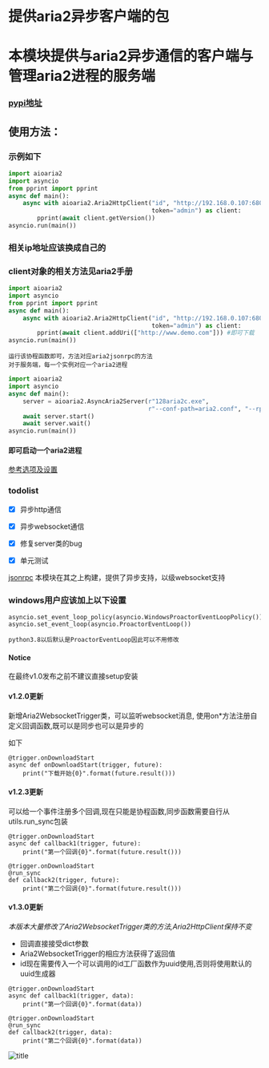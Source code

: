 提供aria2异步客户端的包
===

# 本模块提供与aria2异步通信的客户端与管理aria2进程的服务端
### [pypi地址](https://pypi.org/project/aioaria2/)
## 使用方法：
### 示例如下
```python
import aioaria2
import asyncio
from pprint import pprint
async def main():
    async with aioaria2.Aria2HttpClient("id", "http://192.168.0.107:6800/jsonrpc", "normal",
                                        token="admin") as client:
        pprint(await client.getVersion())
asyncio.run(main())
```
### 相关ip地址应该换成自己的 
### client对象的相关方法见aria2手册 
```python
import aioaria2
import asyncio
from pprint import pprint
async def main():
    async with aioaria2.Aria2HttpClient("id", "http://192.168.0.107:6800/jsonrpc", "normal",
                                        token="admin") as client:
        pprint(await client.addUri(["http://www.demo.com"])) #即可下载
asyncio.run(main())
```
    运行该协程函数即可，方法对应aria2jsonrpc的方法
    对于服务端，每一个实例对应一个aria2进程
```python
import aioaria2
import asyncio
async def main():
    server = aioaria2.AsyncAria2Server(r"128aria2c.exe",
                                       r"--conf-path=aria2.conf", "--rpc-secret=admin", daemon=True)
    await server.start()
    await server.wait()
asyncio.run(main())
```
#### 即可启动一个aria2进程
[参考选项及设置](http://aria2.github.io/manual/en/html/)
### todolist
- [x] 异步http通信
- [x] 异步websocket通信
- [x] 修复server类的bug
- [x] 单元测试


[jsonrpc](https://xyne.archlinux.ca/projects/python3-aria2jsonrpc)
        本模块在其之上构建，提供了异步支持，以级websocket支持

### windows用户应该加上以下设置     
```
asyncio.set_event_loop_policy(asyncio.WindowsProactorEventLoopPolicy())
asyncio.set_event_loop(asyncio.ProactorEventLoop())
```
    python3.8以后默认是ProactorEventLoop因此可以不用修改
#### Notice
在最终v1.0发布之前不建议直接setup安装

#### v1.2.0更新
新增Aria2WebsocketTrigger类，可以监听websocket消息,
使用on*方法注册自定义回调函数,既可以是同步也可以是异步的

如下
```
@trigger.onDownloadStart
async def onDownloadStart(trigger, future):
    print("下载开始{0}".format(future.result()))
```
#### v1.2.3更新
可以给一个事件注册多个回调,现在只能是协程函数,同步函数需要自行从utils.run_sync包装
```
@trigger.onDownloadStart
async def callback1(trigger, future):
    print("第一个回调{0}".format(future.result()))

@trigger.onDownloadStart
@run_sync
def callback2(trigger, future):
    print("第二个回调{0}".format(future.result()))
```
#### v1.3.0更新
*本版本大量修改了Aria2WebsocketTrigger类的方法,Aria2HttpClient保持不变*

* 回调直接接受dict参数 
* Aria2WebsocketTrigger的相应方法获得了返回值
* id现在需要传入一个可以调用的id工厂函数作为uuid使用,否则将使用默认的uuid生成器
```
@trigger.onDownloadStart
async def callback1(trigger, data):
    print("第一个回调{0}".format(data))

@trigger.onDownloadStart
@run_sync
def callback2(trigger, data):
    print("第二个回调{0}".format(data))
```
![title](https://konachan.com/sample/c7f565c0cd96e58908bc852dd754f61a/Konachan.com%20-%20302356%20sample.jpg)